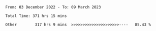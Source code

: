 <!--START_SECTION:waka-->

```text
From: 03 December 2022 - To: 09 March 2023

Total Time: 371 hrs 15 mins

Other        317 hrs 9 mins  >>>>>>>>>>>>>>>>>>>>>----   85.43 %
```

<!--END_SECTION:waka-->